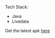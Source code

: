 Tech Stack:
- Java
- Livedata

Get the latest apk [here](https://drive.google.com/file/d/1-rBKFuu2EpEY-4zen-PILmHfGANfXbnc/view?usp=sharing)
